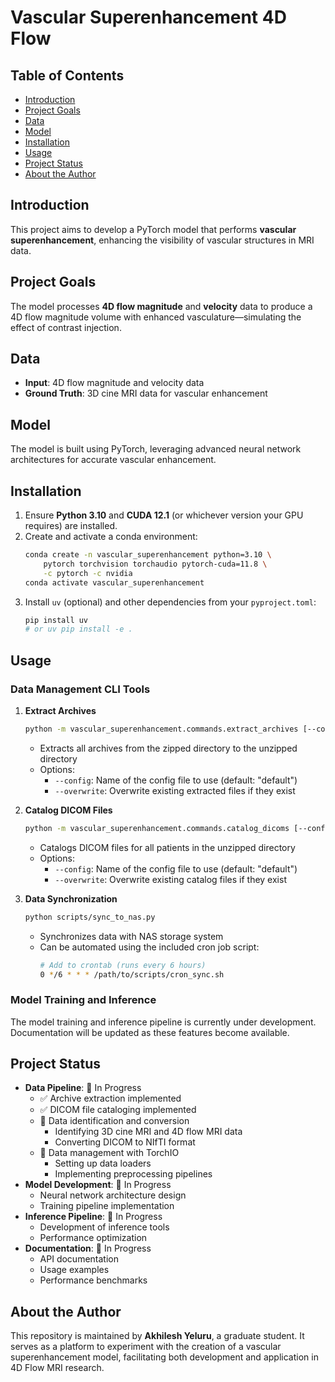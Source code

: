 # Vascular Superenhancement 4D Flow

## Table of Contents
- [Introduction](#introduction)
- [Project Goals](#project-goals)
- [Data](#data)
- [Model](#model)
- [Installation](#installation)
- [Usage](#usage)
- [Project Status](#project-status)
- [About the Author](#about-the-author)

## Introduction
This project aims to develop a PyTorch model that performs **vascular superenhancement**, 
enhancing the visibility of vascular structures in MRI data.

## Project Goals
The model processes **4D flow magnitude** and **velocity** data to produce a 4D flow magnitude 
volume with enhanced vasculature—simulating the effect of contrast injection.

## Data
- **Input**: 4D flow magnitude and velocity data  
- **Ground Truth**: 3D cine MRI data for vascular enhancement

## Model
The model is built using PyTorch, leveraging advanced neural network architectures 
for accurate vascular enhancement.

## Installation
1. Ensure **Python 3.10** and **CUDA 12.1** (or whichever version your GPU requires) are installed.
2. Create and activate a conda environment:
   ```bash
   conda create -n vascular_superenhancement python=3.10 \
       pytorch torchvision torchaudio pytorch-cuda=11.8 \
       -c pytorch -c nvidia
   conda activate vascular_superenhancement
   ```
3. Install `uv` (optional) and other dependencies from your `pyproject.toml`:
   ```bash
   pip install uv
   # or uv pip install -e .
   ```

## Usage

### Data Management CLI Tools

1. **Extract Archives**
   ```bash
   python -m vascular_superenhancement.commands.extract_archives [--config CONFIG] [--overwrite]
   ```
   - Extracts all archives from the zipped directory to the unzipped directory
   - Options:
     - `--config`: Name of the config file to use (default: "default")
     - `--overwrite`: Overwrite existing extracted files if they exist

2. **Catalog DICOM Files**
   ```bash
   python -m vascular_superenhancement.commands.catalog_dicoms [--config CONFIG] [--overwrite]
   ```
   - Catalogs DICOM files for all patients in the unzipped directory
   - Options:
     - `--config`: Name of the config file to use (default: "default")
     - `--overwrite`: Overwrite existing catalog files if they exist

3. **Data Synchronization**
   ```bash
   python scripts/sync_to_nas.py
   ```
   - Synchronizes data with NAS storage system
   - Can be automated using the included cron job script:
     ```bash
     # Add to crontab (runs every 6 hours)
     0 */6 * * * /path/to/scripts/cron_sync.sh
     ```

### Model Training and Inference
The model training and inference pipeline is currently under development. Documentation will be updated as these features become available.

## Project Status
- **Data Pipeline**: 🚧 In Progress
  - ✅ Archive extraction implemented
  - ✅ DICOM file cataloging implemented
  - 🚧 Data identification and conversion
    - Identifying 3D cine MRI and 4D flow MRI data
    - Converting DICOM to NIfTI format
  - 🚧 Data management with TorchIO
    - Setting up data loaders
    - Implementing preprocessing pipelines
- **Model Development**: 🚧 In Progress
  - Neural network architecture design
  - Training pipeline implementation
- **Inference Pipeline**: 🚧 In Progress
  - Development of inference tools
  - Performance optimization
- **Documentation**: 🚧 In Progress
  - API documentation
  - Usage examples
  - Performance benchmarks

## About the Author
This repository is maintained by **Akhilesh Yeluru**, a graduate student. It serves as a 
platform to experiment with the creation of a vascular superenhancement model, facilitating 
both development and application in 4D Flow MRI research.

